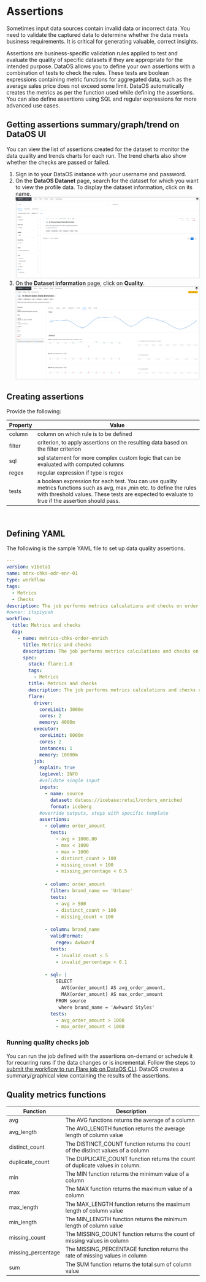 # Assertions
Sometimes input data sources contain invalid data or incorrect data. You need to validate the captured data to determine whether the data meets business requirements. It is critical for generating valuable, correct insights.

Assertions are business-specific validation rules applied to test and evaluate the quality of specific datasets if they are appropriate for the intended purpose. DataOS allows you to define your own assertions with a combination of tests to check the rules. These tests are boolean expressions containing metric functions for aggregated data, such as the average sales price does not exceed some limit. DataOS automatically creates the metrics as per the function used while defining the assertions. You can also define assertions using SQL and regular expressions for more advanced use cases.


## Getting assertions summary/graph/trend on DataOS UI
You can view the list of assertions created for the dataset to monitor the data quality and trends charts for each run. The trend charts also show whether the checks are passed or failed. 

1. Sign in to your DataOS instance with your username and password. 
2. On the **DataOS Datanet** page, search for the dataset for which you want to view the profile data. To display the dataset information, click on its name.
![Image](./images/assertions-datanet-search.png)
3. On the **Dataset information** page, click on **Quality**. 
![Image](./images/assertions-quality-charts.png)

## Creating assertions

Provide the following:

**Property** | **Value** | 
-------- | -------- | 
column | column on which rule is to be defined |
filter| criterion, to apply assertions on the resulting data based on the filter criterion |
sql | sql statement for more complex custom logic that can be evaluated with computed columns |
regex | regular expression if type is regex |
tests| a boolean expression for each test. You can use quality metrics functions such as avg, max ,min etc. to define the rules with threshold values. These tests are expected to evaluate to true if the assertion should pass. |

 

## Defining YAML 

The following is the sample YAML file to set up data quality assertions.

```yaml
---
version: v1beta1
name: mtrx-chks-odr-enr-01
type: workflow
tags:
  - Metrics
  - Checks
description: The job performs metrics calculations and checks on order enriched data
#owner: itspiyush
workflow:
  title: Metrics and checks
  dag:
    - name: metrics-chks-order-enrich
      title: Metrics and checks
      description: The job performs metrics calculations and checks on order enriched data
      spec:
        stack: flare:1.0
        tags:
          - Metrics
        title: Metrics and checks
        description: The job performs metrics calculations and checks on order enriched data
        flare:
          driver:
            coreLimit: 3000m
            cores: 2
            memory: 4000m
          executor:
            coreLimit: 6000m
            cores: 2
            instances: 1
            memory: 10000m
          job:
            explain: true
            logLevel: INFO
            #validate single input
            inputs:
              - name: source
                dataset: dataos://icebase:retail/orders_enriched
                format: iceberg
            #override outputs, steps with specific template
            assertions:
              - column: order_amount
                tests:
                  - avg > 1000.00
                  - max < 1000
                  - max > 1000
                  - distinct_count > 100
                  - missing_count < 100
                  - missing_percentage < 0.5

              - column: order_amount
                filter: brand_name == 'Urbane'
                tests:
                  - avg > 500
                  - distinct_count > 100
                  - missing_count < 100

              - column: brand_name
                validFormat:
                  regex: Awkward
                tests:
                  - invalid_count < 5
                  - invalid_percentage < 0.1

              - sql: |
                  SELECT
                    AVG(order_amount) AS avg_order_amount,
                    MAX(order_amount) AS max_order_amount
                  FROM source
                   where brand_name = 'Awkward Styles'
                tests:
                  - avg_order_amount > 1000
                  - max_order_amount < 1000

```

### Running quality checks job

You can run the job defined with the assertions on-demand or schedule it for recurring runs if the data changes or is incremental. Follow the steps to [submit the workflow to run Flare job on DataOS CLI](../cli/tutorials.md). DataOS creates a summary/graphical view  containing the results of the assertions. 



## Quality metrics functions

**Function** | **Description** | 
-------- | -------- | 
avg | The AVG functions returns the average of a column |
avg_length | The AVG_LENGTH function returns the average length of column value |
distinct_count | The DISTINCT_COUNT function returns the count of the distinct values of a column |
duplicate_count | The DUPLICATE_COUNT function returns the count of duplicate values in column. 
min | The MIN function returns the minimum value of a column |
max | The MAX function returns the maximum value of a column |
max_length  | The MAX_LENGTH function returns the maximum length of column value |
min_length | The MIN_LENGTH function returns the minimum length of column value |
missing_count | The MISSING_COUNT function returns the count of missing values in column |
missing_percentage  | The MISSING_PERCENTAGE function returns the rate of missing values in column |
sum  | The SUM function returns the total sum of column value |

